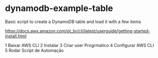 # dynamodb-example-table
Basic script to create a DynamoDB table and load it with a few items

https://docs.aws.amazon.com/pt_br/cli/latest/userguide/getting-started-install.html

1 Baixar AWS CLI
2 Instalar 
3 Criar user Progrmatico
4 Configurar AWS CLI
5 Rodar Script de Automação
